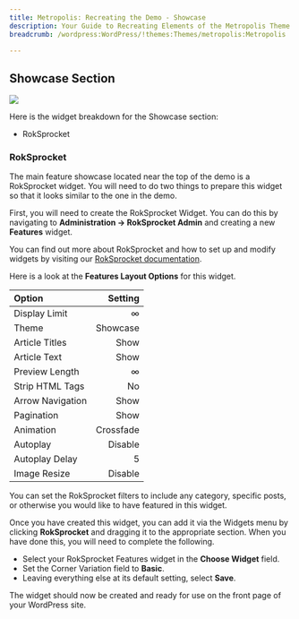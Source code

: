 ```yaml
---
title: Metropolis: Recreating the Demo - Showcase
description: Your Guide to Recreating Elements of the Metropolis Theme for WordPress
breadcrumb: /wordpress:WordPress/!themes:Themes/metropolis:Metropolis

---
```


Showcase Section
-----
![][demo3]

Here is the widget breakdown for the Showcase section:

* RokSprocket

### RokSprocket
The main feature showcase located near the top of the demo is a RokSprocket widget. You will need to do two things to prepare this widget so that it looks similar to the one in the demo.

First, you will need to create the RokSprocket Widget. You can do this by navigating to **Administration -> RokSprocket Admin** and creating a new **Features** widget. 

You can find out more about RokSprocket and how to set up and modify widgets by visiting our [RokSprocket documentation](../../plugins/roksprocket/).

Here is a look at the **Features Layout Options** for this widget.

| Option           |   Setting |  
| :--------------- | --------: |  
| Display Limit    |         ∞ |  
| Theme            |  Showcase |  
| Article Titles   |      Show |  
| Article Text     |      Show |  
| Preview Length   |         ∞ |  
| Strip HTML Tags  |        No |  
| Arrow Navigation |      Show |  
| Pagination       |      Show |  
| Animation        | Crossfade |  
| Autoplay         |   Disable |  
| Autoplay Delay   |         5 |  
| Image Resize     |   Disable |  

You can set the RokSprocket filters to include any category, specific posts, or otherwise you would like to have featured in this widget.

Once you have created this widget, you can add it via the Widgets menu by clicking **RokSprocket** and dragging it to the appropriate section. When you have done this, you will need to complete the following.

* Select your RokSprocket Features widget in the **Choose Widget** field.
* Set the Corner Variation field to **Basic**.
* Leaving everything else at its default setting, select **Save**.

The widget should now be created and ready for use on the front page of your WordPress site.

[demo3]: assets/wp_metropolis_demo_3.jpeg
[roksprocket]: ../../plugins/roksprocket/
